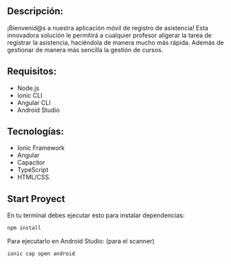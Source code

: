 ## Descripción:
¡Bienvenid@s a nuestra aplicación móvil de registro de asistencia! Esta innovadora solución le permitirá a cualquier profesor aligerar la tarea de registrar la asistencia, haciéndola de manera mucho más rápida. Además de gestionar de manera más sencilla la gestión de cursos.
## Requisitos: 
- Node.js
- Ionic CLI 
- Angular CLI 
- Android Studio
## Tecnologías:
- Ionic Framework
- Angular
- Capacitor
- TypeScript
- HTML/CSS.
## Start Proyect
En tu terminal debes ejecutar esto para instalar dependencias:
```bash
npm install
```
Para ejecutarlo en Android Studio: (para el scanner)
```bash
ionic cap open android
